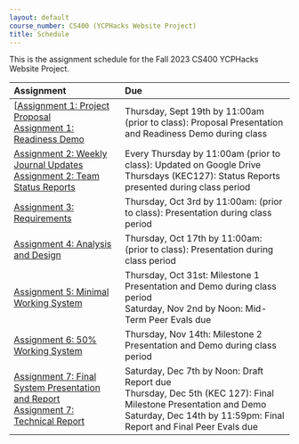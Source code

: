 ```yaml
---
layout: default
course_number: CS400 (YCPHacks Website Project)
title: Schedule
---
```


This is the assignment schedule for the Fall 2023 CS400 YCPHacks Website Project. 

**Assignment** | **Due**
:--------------|:---------
[[Assignment 1: Project Proposal](../../assign/assign01.html)<br>[Assignment 1: Readiness Demo](../../assign/assign01.html)  | Thursday, Sept 19th by 11:00am (prior to class): Proposal Presentation and Readiness Demo during class
[Assignment 2: Weekly Journal Updates](../../assign/assign02.html)<br>[Assignment 2: Team Status Reports](../../assign/assign02.html) | Every Thursday by 11:00am (prior to class): Updated on Google Drive<br> Thursdays (KEC127): Status Reports presented during class period
[Assignment 3: Requirements](../../assign/assign03.html)                   | Thursday, Oct 3rd by 11:00am: (prior to class): Presentation during class period
[Assignment 4: Analysis and Design](../../assign/assign04.html)            | Thursday, Oct 17th by 11:00am: (prior to class): Presentation during class period
[Assignment 5: Minimal Working System](../../assign/assign05.html)         | Thursday, Oct 31st: Milestone 1 Presentation and Demo during class period<br>Saturday, Nov 2nd by Noon: Mid-Term Peer Evals due
[Assignment 6: 50% Working System](../../assign/assign06.html)             | Thursday, Nov 14th: Milestone 2 Presentation and Demo during class period
[Assignment 7: Final System Presentation and Report](../../assign/assign07.html)<br>[Assignment 7: Technical Report](../../assign/finalreport.html) | Saturday, Dec 7th by Noon: Draft Report due<br> Thursday, Dec 5th (KEC 127): Final Milestone Presentation and Demo<br>Saturday, Dec 14th by 11:59pm: Final Report and Final Peer Evals due